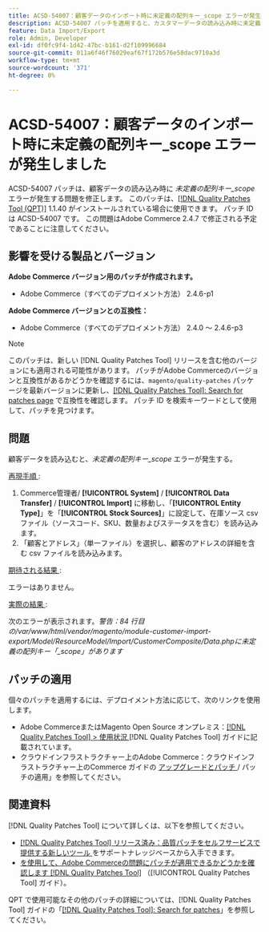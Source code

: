 ```yaml
---
title: ACSD-54007：顧客データのインポート時に未定義の配列キー_scope エラーが発生しました
description: ACSD-54007 パッチを適用すると、カスタマーデータの読み込み時に未定義の配列キー_scope エラーが表示されるAdobe Commerceの問題を修正できます。
feature: Data Import/Export
role: Admin, Developer
exl-id: df0fc9f4-1d42-47bc-b161-d2f109996684
source-git-commit: 011a6f46f76029eaf67f172b576e58dac9710a3d
workflow-type: tm+mt
source-wordcount: '371'
ht-degree: 0%

---
```


# ACSD-54007：顧客データのインポート時に未定義の配列キー_scope エラーが発生しました

ACSD-54007 パッチは、顧客データの読み込み時に *未定義の配列キー_scope* エラーが発生する問題を修正します。 このパッチは、[[!DNL Quality Patches Tool (QPT)]](https://experienceleague.adobe.com/en/docs/commerce-operations/tools/quality-patches-tool/quality-patches-tool-to-self-serve-quality-patches) 1.1.40 がインストールされている場合に使用できます。 パッチ ID は ACSD-54007 です。 この問題はAdobe Commerce 2.4.7 で修正される予定であることに注意してください。

## 影響を受ける製品とバージョン

**Adobe Commerce バージョン用のパッチが作成されます。**

* Adobe Commerce（すべてのデプロイメント方法） 2.4.6-p1

**Adobe Commerce バージョンとの互換性：**

* Adobe Commerce（すべてのデプロイメント方法） 2.4.0 ～ 2.4.6-p3

>[!NOTE]
>
>このパッチは、新しい [!DNL Quality Patches Tool] リリースを含む他のバージョンにも適用される可能性があります。 パッチがAdobe Commerceのバージョンと互換性があるかどうかを確認するには、`magento/quality-patches` パッケージを最新バージョンに更新し、[[!DNL Quality Patches Tool]: Search for patches page](https://experienceleague.adobe.com/tools/commerce-quality-patches/index.html) で互換性を確認します。 パッチ ID を検索キーワードとして使用して、パッチを見つけます。

## 問題

顧客データを読み込むと、*未定義の配列キー_scope* エラーが発生する。

<u> 再現手順 </u>:

1. Commerce管理者/ **[!UICONTROL System]** / **[!UICONTROL Data Transfer]** / **[!UICONTROL Import]** に移動し、「**[!UICONTROL Entity Type]**」を「**[!UICONTROL Stock Sources]**」に設定して、在庫ソース csv ファイル（ソースコード、SKU、数量およびステータスを含む）を読み込みます。
1. 「顧客とアドレス」（単一ファイル）を選択し、顧客のアドレスの詳細を含む csv ファイルを読み込みます。

<u> 期待される結果 </u>:

エラーはありません。

<u> 実際の結果 </u>:

次のエラーが表示されます。*警告：84 行目の/var/www/html/vendor/magento/module-customer-import-export/Model/ResourceModel/Import/CustomerComposite/Data.phpに未定義の配列キー「_scope」があります*

## パッチの適用

個々のパッチを適用するには、デプロイメント方法に応じて、次のリンクを使用します。

* Adobe CommerceまたはMagento Open Source オンプレミス：[[!DNL Quality Patches Tool] > 使用状況 ](/help/tools/quality-patches-tool/usage.md)[!DNL Quality Patches Tool] ガイドに記載されています。
* クラウドインフラストラクチャー上のAdobe Commerce：クラウドインフラストラクチャー上のCommerce ガイドの [ アップグレードとパッチ ](https://experienceleague.adobe.com/docs/commerce-cloud-service/user-guide/develop/upgrade/apply-patches.html)/ パッチの適用」を参照してください。

## 関連資料

[!DNL Quality Patches Tool] について詳しくは、以下を参照してください。

* [[!DNL Quality Patches Tool]  リリース済み：品質パッチをセルフサービスで提供する新しいツール ](https://experienceleague.adobe.com/en/docs/commerce-operations/tools/quality-patches-tool/quality-patches-tool-to-self-serve-quality-patches) をサポートナレッジベースから入手できます。
* [ を使用して、Adobe Commerceの問題にパッチが適用できるかどうかを確認します  [!DNL Quality Patches Tool]](/help/tools/quality-patches-tool/patches-available-in-qpt/check-patch-for-magento-issue-with-magento-quality-patches.md) （[!UICONTROL Quality Patches Tool] ガイド）。


QPT で使用可能なその他のパッチの詳細については、[!DNL Quality Patches Tool] ガイドの「[[!DNL Quality Patches Tool]: Search for patches](https://experienceleague.adobe.com/tools/commerce-quality-patches/index.html)」を参照してください。
